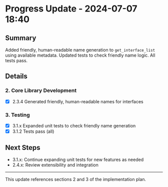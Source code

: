 # Progress Update - 2024-07-07 18:40

## Summary
Added friendly, human-readable name generation to `get_interface_list` using available metadata. Updated tests to check friendly name logic. All tests pass.

## Details

### 2. Core Library Development
- [x] 2.3.4 Generated friendly, human-readable names for interfaces

### 3. Testing
- [x] 3.1.x Expanded unit tests to check friendly name generation
- [x] 3.1.2 Tests pass (all)

## Next Steps
- 3.1.x: Continue expanding unit tests for new features as needed
- 2.4.x: Review extensibility and integration

---
This update references sections 2 and 3 of the implementation plan. 